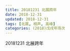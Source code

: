 ```yaml
---
title: 20181231 北展跨年
date: 2018-12-31
updated: 2018-12-31
tags: [北展, 相声, 高峰]
categories: (2018)戊戌年场次 
---
```

20181231 北展跨年
